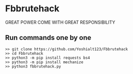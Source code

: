 # Fbbrutehack
GREAT POWER COME WITH GREAT RESPONSIBILITY
 
## Run commands one by one
```
>> git clone https://github.com/Yoshialt123/Fbbrutehack
>> cd Fbbrutehack
>> python3 -m pip install requests bs4
>> python3 -m pip install mechanize
>> python3 fbbrutehack.py
```

